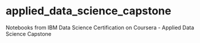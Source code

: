 # applied_data_science_capstone
Notebooks from IBM Data Science Certification on Coursera - Applied Data Science Capstone 
